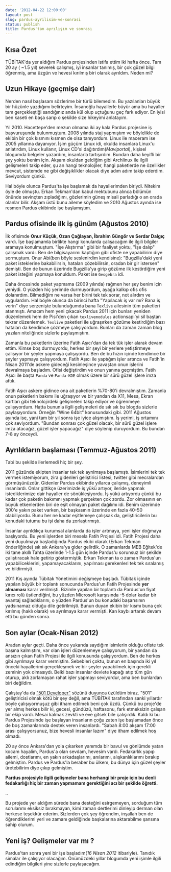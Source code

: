 ```yaml
---
date: '2012-04-22 12:00:00'
layout: post
slug: pardus-ayrilisim-ve-sonrasi
status: publish
title: Pardus'tan ayrılışım ve sonrası
---
```



Kısa Özet
---------
TÜBİTAK'da yer aldığım Pardus projesinden istifa ettim iki hafta önce. Tam 20 ay
( ~1.5 yıl) severek çalışmış, iyi insanlar tanımış, bir çok güzel bilgi
öğrenmiş, ama üzgün ve hevesi kırılmış biri olarak ayrıldım. Neden mi?


Uzun Hikaye (geçmişe dair)
--------------------------
Nerden nasıl başlasam sözlerime bir türlü bilemedim. Bu yazılanları büyük bir
hüzünle yazdığımı belirteyim. İnsanoğlu hayallerle büyür ama bu hayaller tam
gerçekleştiği sandığınız anda kül olup uçtuğunu geç fark ediyor.  En iyisi ben
kaseti en başa sarıp o şekilde size hikeyimi anlatayım.

Yıl 2010. Hacettepe'den mezun olmama iki ay kala Pardus projesine iş
başvuruşunda bulunmuştum. 2008 yılında staj yapmıştım ve böylelikle de ekibin
bir çok kısmını kısmen de olsa tanıyordum. Linux ile maceram ise 2005 yıllarına
dayanıyor. İşim güçüm Linux idi, okulda insanlara Linux'u anlatırdım, Linux
kullanır, Linux CD'si dağıtırdım(_Maviportal_), kişisel blogumda belgeler
yazardım, insanlarla tartışırdım. Bundan daha keyifli bir şey yoktu benim için.
Akşam okuldan geldiğim gibi Archlinux ile ilgili gelişmeleri takip eder, şu an
hangi teknolojiler, hangi paketlerde ne özellikler mevcut, sistemde ne gibi
değişiklikler olacak diye adım adım takip ederdim. Seviyordum çünkü.


Hal böyle olunca Pardus'ta işe başlamak da hayallerimden biriydi. Nitekim öyle de olmuştu. Erkan Tekman'dan kabul mektubunu alınca bölümün önünde sevinçten zıpladığımı, gözlerimin güneş misali parladığı o an orada olanlar bilir. Akşam üstü bunu aileme söyledim ve 2010 Ağustos ayında ise resmen Pardus ekibinde işe başlamıştım.


Pardus ofisinde ilk iş günüm (Ağustos 2010)
-------------------------------------------
İlk ofisimde **Onur Küçük, Ozan Çağlayan, İbrahim Güngör ve Serdar Dalgıç** vardı.  İşe başlamamla birlikte hangi konularda çalışacağım ile ilgili bilgiler aramaya konulmuştum. "İşe Alıştırma" gibi bir faaliyet yoktu, "İşe dalıp" çalışmak vardı. Ben de bilgisayarımı kaptığım gibi ofiste ne yapabilirim diye sormuştum.  Onur Abi(ben böyle seslenirdim kendisine): "Bugzilla'daki yeni paket isteklerine bakabilirsin, hataları çözebilirsin, oradan bir gir istersen" demişti. Ben de bunun üzerinde Bugzilla'ya girip gözüme ilk kestirdiğim yeni paket isteğini yapmaya konuldum.  Paket ise `Geogebra` idi.

Daha öncesinde paket yapmama (2009 yılında) rağmen her şey benim için yeniydi. O yüzden hiç yerimde durmuyordum, ayağa kalkıp ofis ofis dolanırdım. Bilmediğim ne varsa her birini tek tek sorar, not alırdım ve uygulardım. Hal böyle olunca da birinci hafta "Yapılacak iş var mı? Bana iş verin" diye serzenişte bulunduğumda bana `Texlive` ailesinin tüm paketleri atanmıştı. Amacım hem yeni çıkacak Pardus 2011 için bunları yeniden düzenlemek hem de Pisi'den çıkan `texlivemodules` actionsapi'yi sil baştan tekrar düzenlemek. `Texlive` paketleri ile uğraşırken gözüme kestirdiğim bazı hataları da kendimce çözmeye çalışıyordum. Bunları da zaman zaman blog yazıları niteliğinde sizlerle paylaşmıştım.

Zamanla bu paketlerin üzerine Fatih Aşıcı'dan da tek tük işler alarak devam ettim. Kimse boş durmuyordu, herkes bir şeyi bir yerlere yetiştirmeye çalışıyor bir şeyler yapmaya çalışıyordu. Ben de bu hızın içinde kendimce bir şeyler yapmaya çalışıyordum. Fatih Aşıcı ile yaptığım işler artınca ve Fatih'in Nisan 2011'de askere gideceği kesinleşince yavaştan onun işlerini devralmaya başladım.  Ofisi değiştirdim ve onun yanına geçmiştim. Fatih Aşıcı ile başta `Panda` ve `Panda-KDE` olmak üzere bir sürü güzel işlere imza attık.

Fatih Aşıcı askere gidince ona ait paketlerin %70-80'i devralmıştım. Zamanla onun paketlerin bakımı ile uğraşıyor ve bir yandan da X11, Mesa, Ekran kartları gibi teknolojirdeki gelişmeleri takip ediyor ve öğrenmeye çalışıyordum. Hatta bununla ilgili gelişmeleri de sık sık bu blogda sizlerle paylaşıyordum. Örneğin "Wine 64bit" konusundaki gibi. 2011 Ağustos ayında ise, yani tam bir yıl sonra işe iyice alışmıştım. İş yerimi, iş ortamını çok seviyordum. "Bundan sonrası çok güzel olacak, bir sürü güzel işlere imza atacağız, güzel işler yapacağız" diye söylenip duruyordum. Bu bundan 7-8 ay önceydi.

Ayrılıkların başlaması (Temmuz-Ağustos 2011)
--------------------------------------------
Tabi bu şekilde ilerlemedi hiç bir şey.

2011 güzünde ekipten insanlar tek tek ayrılmaya başlamıştı. İsimlerini tek tek vermek istemiyorum, zira gidenleri geliştirici listesi, twitter gibi mecralardan görmüşünüzdür. Gidenler Pardus ekibinde yıllarca çalışmış, deneyimli insanlardı. Onlar gittikçe üzerimizde iş yükü artıyor, ileride yapmak istediklerimize dair hayaller de sönükleşiyordu. İş yükü artıyordu çünkü bu kadar çok paketin bakımını yapmak gerçekten çok zordu. Zor olmasının en büyük etkenlerden biri de eşit olmayan paket dağılımı idi. Benim üzerimde 300'e yakın paket varken, bir başkasının üzerinde en fazla 40-50 olabiliyordu. Bunu her ne kadar eşitlemeye çalışsak da, geliştiricilerin bu konudaki tutumu bu işi daha da zorlaştırmıştı.

İnsanlar ayrıldıkça kurumsal alanlarda da işler artmaya, yeni işler doğmaya başlıyordu. Bu yeni işlerden biri mesela Fatih Projesi idi. Fatih Projesi daha yeni duyulmaya başladığında Pardus ekibi olarak (Erkan Tekman önderliğinde) sık sık Ankara'ya gider gelirdik. O zamanlarda MEB Eğitek'de iki tane akıllı Tahta üzerinde 1-1.5 gün içinde Pardus'u sorunsuz bir şekilde çalıştıracak hale getirip göstermiştik. Erkan Tekman ta o zaman Pardus'un yapabiliceklerini, yapamayacaklarını, yapılması gerekenleri tek tek sıralamış ve bildirmişti.

2011 Kış ayında Tübitak Yönetimini değişmeye başladı. Tübitak içinde yapılan büyük bir toplantı sonucunda Pardus'un Fatih Projesinde **yer almaması** karar verilmişti. Bizimle yapılan bir toplantı da Pardus'un fiyat kırıcı rolü üstlendiğini, bu yüzden Microsoft karşısında -5 dolar kadar bir avantaj sağladıklarını, o yüzden Pardus'un bu konudaki başarısının yadsınamaz olduğu dile getirilmişti. Bunun duyan ekibin bir kısmı buna çok kırılmış (haklı olarak) ve ayrılmaya karar vermişti. Kan kaybı artarak devam etti bu günden sonra.


Son aylar (Ocak-Nisan 2012)
---------------------------
Aradan aylar geçti. Daha önce yukarıda saydığım isimlerin olduğu ofiste tek başına kalmıştım, var olan işleri düzenlemeye çalışıyorum, bir yandan da ansızın çıkan Fatih Projesi ile ilgili konusunda çalışıyordum. Ben de herkes gibi ayrılmaya karar vermiştim. Sebebleri çoktu, bunun en başında iki yıl önceki hayallerimi gerçekleşmek ve bir şeyler yapabilmek için gerekli zeminin yok olmasıydı. Belki bazı insanlar devlete kapağı atıp tüm gün oturup, aklı zorlamayan rahat işler yapmayı seviyordur, ama ben bunlardan biri değildim. 

Çalıştay'da da ["501 Developer"](http://www.eksisozluk.com/show.asp?t=501+developer) sözünü duyunca üzüldüm biraz. "501" geliştiricisi olmak kötü bir şey değil, ama TÜBİTAK tarafından sanki yıllardır böyle çalışıyormuşuz gibi itham edilmek beni çok üzdü. Çünkü bu proje'de yer almış herkes bilir ki, gecesi, gündüzü, haftasonu, fark etmeksizin çalışan bir ekip vardı. Mesai kalmak zevkti ve eve gitsek bile çalışırdık. Kaldı ki bu Pardus Projesinde işe başlayan insanların çoğu zaten işe başlamadan önce de boş zamanlarında destek veren insanlardı. "Sabah 8:00 akşam 17:00 arası çalışıyorsunuz, bize hevesli insanlar lazım" diye itham edilmek hoş olmadı.

20 ay önce Ankara'dan yola çıkarken yanımda bir bavul ve gönlümde yatan kocam hayalim, Pardus'a olan sevdam, hevesim vardı. Fedakarlık yapıp  ailemi, dostlarımı, en yakın arkadaşlarımı, anılarımı, alışkanlıklarımı bırakıp gelmiştim. Pardus ve Pardus'la beraber bu ülkem, bu dünya için güzel şeyler üretebilirim diye çıkıp gelmiştim. 

**Pardus projesiyle ilgili gelişmeler bana herhangi bir proje için bu denli fedakarlığı hiç bir zaman yapmamam gerektiğini acı bir şekilde öğretti.**

..

Bu projede yer aldığım sürede bana desteğini esirgemeyen, sorduğum tüm sorularımı eksiksiz bırakmayan, kimi zaman dertlerimi dinleyip derman olan herkese teşekkür ederim. Sizlerden çok şey öğrendim, inşallah ben de öğrendiklerimi yeri ve zamanı geldiğinde başkalarına aktarabilme şansına sahip olurum.



Yeni iş? Gelişmeler var mı ?
----------------------------

Pardus'tan sonra yeni bir işe başladım(_16 Nisan 2012_ itibariyle). Tanıdık simalar ile çalışıyor olacağım. Önümüzdeki yıllar blogumda yeni işimle ilgili edindiğim bilgileri yine sizlerle paylaşacağım.





